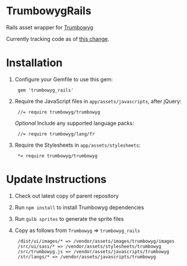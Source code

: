 TrumbowygRails
==============

Rails asset wrapper for [Trumbowyg](https://github.com/Alex-D/Trumbowyg)

Currently tracking code as of [this change](https://github.com/Alex-D/Trumbowyg/tree/e6cdc17a8c3ee341e724153ecb3da2bd9c845060).

Installation
============

1. Configure your Gemfile to use this gem:

        gem 'trumbowyg_rails'


2. Require the JavaScript files in `app/assets/javascripts`, after jQuery:

        //= require trumbowyg/trumbowyg

   *Optional* Include any supported language packs:

        //= require trumbowyg/lang/fr

3. Require the Stylesheets in `app/assets/stylesheets`:

        *= require trumbowyg/trumbowyg

Update Instructions
===================

1. Check out latest copy of parent repository
2. Run `npm install` to install Trumbowyg dependencies
3. Run `gulb sprites` to generate the sprite files
4. Copy as follows from `Trumbowyg` => `trumbowyg_rails`

        /dist/ui/images/* => /vendor/assets/images/trumbowyg/images
        /src/ui/sass/* => /vendor/assets/stylesheets/trumbowyg
        /src/trumbowyg.js => /vendor/assets/javascripts/trumbowyg
        /str/langs/* => /vendor/assets/javascripts/trumbowyg
